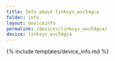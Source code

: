 ```yaml
---
title: Info about linksys_wvc54gca
folder: info
layout: deviceinfo
permalink: /devices/linksys_wvc54gca/
device: linksys_wvc54gca
---
```

{% include templates/device_info.md %}
